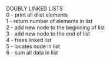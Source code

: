 DOUBLY LINKED LISTS <br />
0 - print all dlist elements <br />
1 - return number of elements in list <br />
2 - add new node to the beginning of list <br />
3 - add new node to the end of list <br />
4 - frees linked list <br />
5 - locates node in list <br />
6 - sum all data in list <br />

